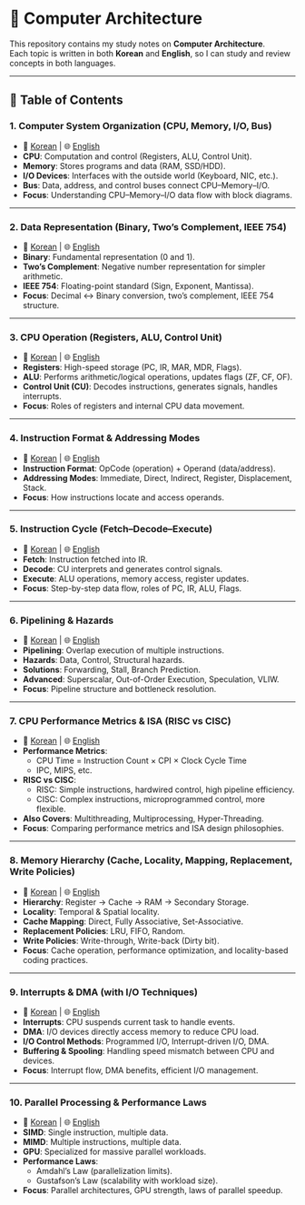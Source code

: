 # 📘 Computer Architecture

This repository contains my study notes on **Computer Architecture**.  
Each topic is written in both **Korean** and **English**, so I can study and review concepts in both languages.  

---

## 📑 Table of Contents

### 1. Computer System Organization (CPU, Memory, I/O, Bus)
- 📄 [Korean](./1.1-1_컴퓨터_시스템_구성.md) | 🌐 [English](./1.1-1_system_organization.mdd)  
- **CPU**: Computation and control (Registers, ALU, Control Unit).  
- **Memory**: Stores programs and data (RAM, SSD/HDD).  
- **I/O Devices**: Interfaces with the outside world (Keyboard, NIC, etc.).  
- **Bus**: Data, address, and control buses connect CPU–Memory–I/O.  
- **Focus**: Understanding CPU–Memory–I/O data flow with block diagrams.  

---

### 2. Data Representation (Binary, Two’s Complement, IEEE 754)
- 📄 [Korean](./1.1-2_데이터_표현.md) | 🌐 [English](./1.1-2_Data_Representation.md)  
- **Binary**: Fundamental representation (0 and 1).  
- **Two’s Complement**: Negative number representation for simpler arithmetic.  
- **IEEE 754**: Floating-point standard (Sign, Exponent, Mantissa).  
- **Focus**: Decimal ↔ Binary conversion, two’s complement, IEEE 754 structure.  

---

### 3. CPU Operation (Registers, ALU, Control Unit)
- 📄 [Korean](./1.1-3_CPU_동작.md) | 🌐 [English](./1.1-3_CPU_Operation.md)  
- **Registers**: High-speed storage (PC, IR, MAR, MDR, Flags).  
- **ALU**: Performs arithmetic/logical operations, updates flags (ZF, CF, OF).  
- **Control Unit (CU)**: Decodes instructions, generates signals, handles interrupts.  
- **Focus**: Roles of registers and internal CPU data movement.  

---

### 4. Instruction Format & Addressing Modes
- 📄 [Korean](./1.1-4_명령어형식&주소지정방식.md) | 🌐 [English](./1.1-4_Instruction_Format&Addressing_Modes.md)  
- **Instruction Format**: OpCode (operation) + Operand (data/address).  
- **Addressing Modes**: Immediate, Direct, Indirect, Register, Displacement, Stack.  
- **Focus**: How instructions locate and access operands.  

---

### 5. Instruction Cycle (Fetch–Decode–Execute)
- 📄 [Korean](./1.1-5_명령어_사이클.md) | 🌐 [English](./1.1-5_Instruction_Cycle.md)  
- **Fetch**: Instruction fetched into IR.  
- **Decode**: CU interprets and generates control signals.  
- **Execute**: ALU operations, memory access, register updates.  
- **Focus**: Step-by-step data flow, roles of PC, IR, ALU, Flags.  

---

### 6. Pipelining & Hazards
- 📄 [Korean](./1.1-6_파이프라이닝&해저드.md) | 🌐 [English](./1.1-6_Pipelining&Hazards.md)  
- **Pipelining**: Overlap execution of multiple instructions.  
- **Hazards**: Data, Control, Structural hazards.  
- **Solutions**: Forwarding, Stall, Branch Prediction.  
- **Advanced**: Superscalar, Out-of-Order Execution, Speculation, VLIW.  
- **Focus**: Pipeline structure and bottleneck resolution.  

---

### 7. CPU Performance Metrics & ISA (RISC vs CISC)
- 📄 [Korean](./1.1-7_CPU_성능&ISA.md) | 🌐 [English](./1.1-7_CPU_performance&ISA.md)  
- **Performance Metrics**:  
  - CPU Time = Instruction Count × CPI × Clock Cycle Time  
  - IPC, MIPS, etc.  
- **RISC vs CISC**:  
  - RISC: Simple instructions, hardwired control, high pipeline efficiency.  
  - CISC: Complex instructions, microprogrammed control, more flexible.  
- **Also Covers**: Multithreading, Multiprocessing, Hyper-Threading.  
- **Focus**: Comparing performance metrics and ISA design philosophies.  

---

### 8. Memory Hierarchy (Cache, Locality, Mapping, Replacement, Write Policies)
- 📄 [Korean](./1.1-8_메모리계층.md) | 🌐 [English](./1.1-8_Memory_Hierarchy.md)  
- **Hierarchy**: Register → Cache → RAM → Secondary Storage.  
- **Locality**: Temporal & Spatial locality.  
- **Cache Mapping**: Direct, Fully Associative, Set-Associative.  
- **Replacement Policies**: LRU, FIFO, Random.  
- **Write Policies**: Write-through, Write-back (Dirty bit).  
- **Focus**: Cache operation, performance optimization, and locality-based coding practices.  

---

### 9. Interrupts & DMA (with I/O Techniques)
- 📄 [Korean](./1.1-9_인터럽트&DMA.md) | 🌐 [English](./1.1-9_Interrupts&DMA.md)  
- **Interrupts**: CPU suspends current task to handle events.  
- **DMA**: I/O devices directly access memory to reduce CPU load.  
- **I/O Control Methods**: Programmed I/O, Interrupt-driven I/O, DMA.  
- **Buffering & Spooling**: Handling speed mismatch between CPU and devices.  
- **Focus**: Interrupt flow, DMA benefits, efficient I/O management.  

---

### 10. Parallel Processing & Performance Laws
- 📄 [Korean](./1.1-10_병렬_처리.md) | 🌐 [English](./1.1-10_Parallel_Processing.md)  
- **SIMD**: Single instruction, multiple data.  
- **MIMD**: Multiple instructions, multiple data.  
- **GPU**: Specialized for massive parallel workloads.  
- **Performance Laws**:  
  - Amdahl’s Law (parallelization limits).  
  - Gustafson’s Law (scalability with workload size).  
- **Focus**: Parallel architectures, GPU strength, laws of parallel speedup.  
